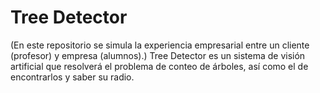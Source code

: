 # Tree Detector
(En este repositorio se simula la experiencia empresarial entre un cliente (profesor) y empresa (alumnos).)
Tree Detector es un sistema de visión artificial que resolverá el problema de conteo de árboles, así como el de encontrarlos y saber su radio.
